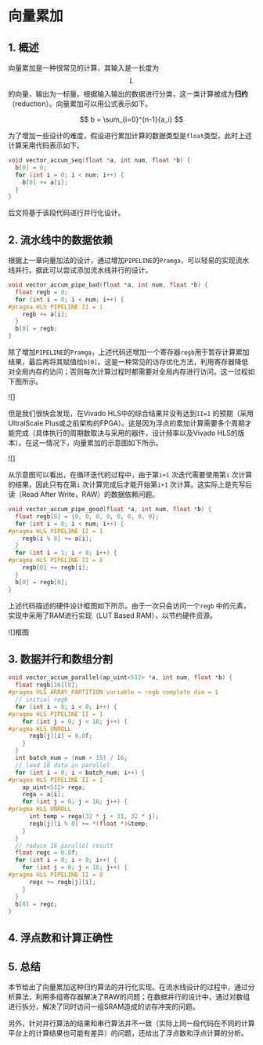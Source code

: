 # 向量累加

## 1. 概述

向量累加是一种很常见的计算，其输入是一长度为$$L$$的向量，输出为一标量。根据输入输出的数据进行分类，这一类计算被成为**归约**（reduction）。向量累加可以用公式表示如下。

$$
b = \sum_{i=0}^{n-1}{a_i}
$$

为了增加一些设计的难度，假设进行累加计算的数据类型是`float`类型，此时上述计算采用代码表示如下。

```c
void vector_accum_seq(float *a, int num, float *b) {
  b[0] = 0;
  for (int i = 0; i < num; i++) {
    b[0] += a[i];
  }
}
```

后文将基于该段代码进行并行化设计。

## 2. 流水线中的数据依赖

根据上一章向量加法的设计，通过增加`PIPELINE`的`Pramga`，可以轻易的实现流水线并行。据此可以尝试添加流水线并行的设计。

```c
void vector_accum_pipe_bad(float *a, int num, float *b) {
  float regb = 0;
  for (int i = 0; i < num; i++) {
#pragma HLS PIPELINE II = 1
    regb += a[i];
  }
  b[0] = regb;
}
```

除了增加`PIPELINE`的`Pramga`，上述代码还增加一个寄存器`regb`用于暂存计算累加结果，最后再将其赋值给`b[0]`。这是一种常见的访存优化方法，利用寄存器降低对全局内存的访问；否则每次计算过程时都需要对全局内存进行访问。这一过程如下图所示。

!\[\]

但是我们很快会发现，在Vivado HLS中的综合结果并没有达到`II=1` 的预期（采用UltralScale Plus或之前架构的FPGA）。这是因为浮点的累加计算需要多个周期才能完成（具体执行的周期数取决与采用的器件，设计频率以及Vivado HLS的版本）。在这一情况下，向量累加的示意图如下所示。

!\[\]

从示意图可以看出，在循环迭代的过程中，由于第`i+1` 次迭代需要使用第`i` 次计算的结果，因此只有在第`i` 次计算完成后才能开始第`i+1` 次计算。这实际上是先写后读（Read After Write，RAW）的数据依赖问题。

```c
void vector_accum_pipe_good(float *a, int num, float *b) {
  float regb[8] = {0, 0, 0, 0, 0, 0, 0, 0};
  for (int i = 0; i < num; i++) {
#pragma HLS PIPELINE II = 1
    regb[i % 8] += a[i];
  }
  for (int i = 1; i < 8; i++) {
#pragma HLS PIPELINE II = 8
    regb[0] += regb[i];
  }
  b[0] = regb[0];
}
```

上述代码描述的硬件设计框图如下所示。由于一次只会访问一个`regb` 中的元素，实现中采用了RAM进行实现（LUT Based RAM），以节约硬件资源。

!\[\]框图

## 3. 数据并行和数组分割



```c
void vector_accum_parallel(ap_uint<512> *a, int num, float *b) {
  float regb[16][8];
#pragma HLS ARRAY_PARTITION variable = regb complete dim = 1
  // initial regb
  for (int i = 0; i < 8; i++) {
#pragma HLS PIPELINE II = 1
    for (int j = 0; j < 16; j++) {
#pragma HLS UNROLL
      regb[j][i] = 0.0f;
    }
  }
  int batch_num = (num + 15) / 16;
  // load 16 data in parallel
  for (int i = 0; i < batch_num; i++) {
#pragma HLS PIPELINE II = 1
    ap_uint<512> rega;
    rega = a[i];
    for (int j = 0; j < 16; j++) {
#pragma HLS UNROLL
      int temp = rega(32 * j + 31, 32 * j);
      regb[j][i % 8] += *(float *)&temp;
    }
  }
  // reduce 16 parallel result
  float regc = 0.0f;
  for (int i = 0; i < 8; i++) {
    for (int j = 0; j < 16; j++) {
#pragma HLS PIPELINE II = 8
      regc += regb[j][i];
    }
  }
  b[0] = regc;
}
```



## 4. 浮点数和计算正确性



## 5. 总结

本节给出了向量累加这种归约算法的并行化实现。在流水线设计的过程中，通过分析算法，利用多组寄存器解决了RAW的问题；在数据并行的设计中，通过对数组进行拆分，解决了同时访问一组SRAM造成的访存冲突的问题。

另外，针对并行算法的结果和串行算法并不一致（实际上同一段代码在不同的计算平台上的计算结果也可能有差异）的问题，还给出了浮点数和浮点计算的分析。

